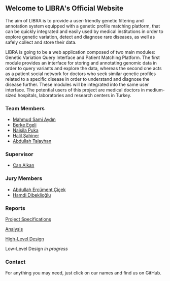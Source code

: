 ## Welcome to LIBRA's Official Website

The aim of LIBRA is to provide a user-friendly genetic filtering and annotation system
equipped with a genetic profile matching platform, that can be quickly integrated and
easily used by medical institutions in order to explore genetic variation, detect and
diagnose rare diseases, as well as safely collect and store their data.

LIBRA is going to be a web application composed of two main modules: Genetic Variation
Query Interface and Patient Matching Platform. The first module provides an interface
for storing and annotating genomic data in order to query variants and explore the data,
whereas the second one acts as a patient social network for doctors who seek similar
genetic profiles related to a specific disease in order to understand and diagnose
the disease further. These modules will be integrated into the same user interface.
The potential users of this project are medical doctors in medium-sized hospitals,
laboratories and research centers in Turkey.

### Team Members

  * [Mahmud Sami Aydın](https://github.com/mahmudsami)
  * [Berke Egeli](https://github.com/begeli)
  * [Naisila Puka](https://github.com/NaisilaPuka)
  * [Halil Şahiner](https://github.com/halilsahiner)
  * [Abdullah Talayhan](https://github.com/bufferhe4d)

### Supervisor

  * [Can Alkan](http://www.cs.bilkent.edu.tr/~calkan/)

### Jury Members

  * [Abdullah Ercüment Çiçek](http://ciceklab.cs.bilkent.edu.tr/ercumentcicek/)
  * [Hamdi Dibeklioğlu](http://www.cs.bilkent.edu.tr/~dibeklioglu/)

### Reports

[Project Specifications](https://projectlibra.dev/reports/LIBRAProjectSpecification.pdf)

[Analysis](https://projectlibra.dev/reports/LIBRAAnalysis.pdf)

[High-Level Design](https://projectlibra.dev/reports/LIBRAHighLevelDesign.pdf)

Low-Level Design *in progress*

### Contact

For anything you may need, just click on our names and find us on GitHub.
